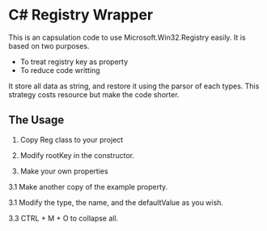# C# Registry Wrapper
This is an capsulation code to use Microsoft.Win32.Registry easily. It is based on two purposes.

 - To treat registry key as property
 - To reduce code writting

 It store all data as string, and restore it using the parsor of each types. This strategy costs resource but make the code shorter.

 ## The Usage

 1. Copy Reg class to your project

 2. Modify rootKey in the constructor.

 3. Make your own properties

   3.1 Make another copy of the example property.

   3.1 Modify the type, the name, and the defaultValue as you wish.

   3.3 CTRL + M + O to collapse all.



